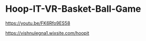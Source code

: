 # Hoop-IT-VR-Basket-Ball-Game

https://youtu.be/FK6Rfo9ES58

https://vishnulegna1.wixsite.com/hoopit
